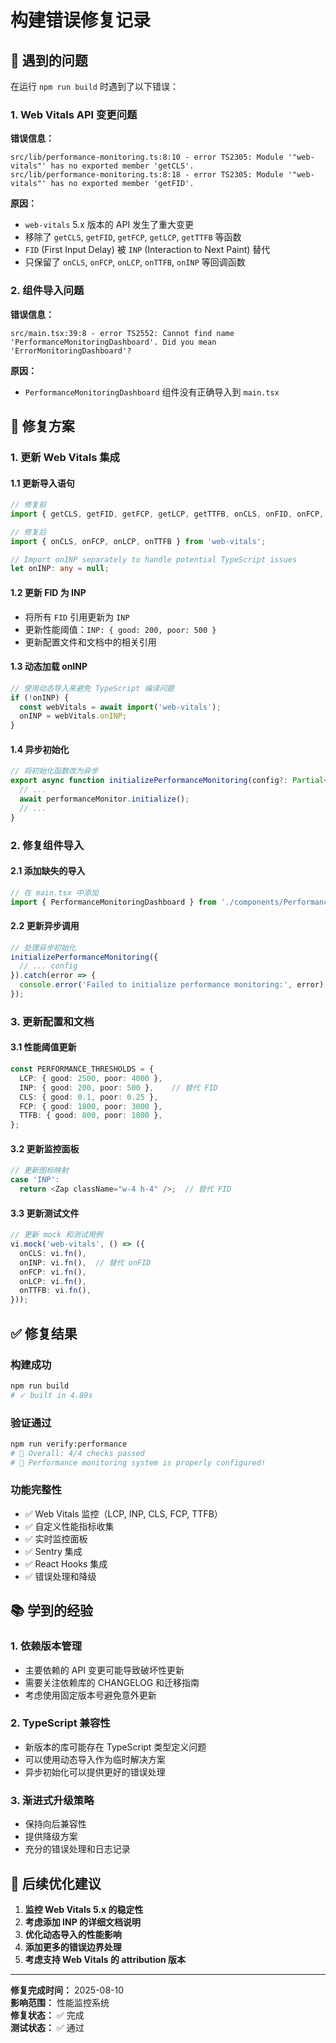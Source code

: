 # 构建错误修复记录

## 🐛 遇到的问题

在运行 `npm run build` 时遇到了以下错误：

### 1. Web Vitals API 变更问题

**错误信息：**
```
src/lib/performance-monitoring.ts:8:10 - error TS2305: Module '"web-vitals"' has no exported member 'getCLS'.
src/lib/performance-monitoring.ts:8:18 - error TS2305: Module '"web-vitals"' has no exported member 'getFID'.
```

**原因：**
- `web-vitals` 5.x 版本的 API 发生了重大变更
- 移除了 `getCLS`, `getFID`, `getFCP`, `getLCP`, `getTTFB` 等函数
- `FID` (First Input Delay) 被 `INP` (Interaction to Next Paint) 替代
- 只保留了 `onCLS`, `onFCP`, `onLCP`, `onTTFB`, `onINP` 等回调函数

### 2. 组件导入问题

**错误信息：**
```
src/main.tsx:39:8 - error TS2552: Cannot find name 'PerformanceMonitoringDashboard'. Did you mean 'ErrorMonitoringDashboard'?
```

**原因：**
- `PerformanceMonitoringDashboard` 组件没有正确导入到 `main.tsx`

## 🔧 修复方案

### 1. 更新 Web Vitals 集成

#### 1.1 更新导入语句
```typescript
// 修复前
import { getCLS, getFID, getFCP, getLCP, getTTFB, onCLS, onFID, onFCP, onLCP, onTTFB } from 'web-vitals';

// 修复后
import { onCLS, onFCP, onLCP, onTTFB } from 'web-vitals';

// Import onINP separately to handle potential TypeScript issues
let onINP: any = null;
```

#### 1.2 更新 FID 为 INP
- 将所有 `FID` 引用更新为 `INP`
- 更新性能阈值：`INP: { good: 200, poor: 500 }`
- 更新配置文件和文档中的相关引用

#### 1.3 动态加载 onINP
```typescript
// 使用动态导入来避免 TypeScript 编译问题
if (!onINP) {
  const webVitals = await import('web-vitals');
  onINP = webVitals.onINP;
}
```

#### 1.4 异步初始化
```typescript
// 将初始化函数改为异步
export async function initializePerformanceMonitoring(config?: Partial<PerformanceConfig>): Promise<void> {
  // ...
  await performanceMonitor.initialize();
  // ...
}
```

### 2. 修复组件导入

#### 2.1 添加缺失的导入
```typescript
// 在 main.tsx 中添加
import { PerformanceMonitoringDashboard } from './components/PerformanceMonitoringDashboard';
```

#### 2.2 更新异步调用
```typescript
// 处理异步初始化
initializePerformanceMonitoring({
  // ... config
}).catch(error => {
  console.error('Failed to initialize performance monitoring:', error);
});
```

### 3. 更新配置和文档

#### 3.1 性能阈值更新
```typescript
const PERFORMANCE_THRESHOLDS = {
  LCP: { good: 2500, poor: 4000 },
  INP: { good: 200, poor: 500 },    // 替代 FID
  CLS: { good: 0.1, poor: 0.25 },
  FCP: { good: 1800, poor: 3000 },
  TTFB: { good: 800, poor: 1800 },
};
```

#### 3.2 更新监控面板
```typescript
// 更新图标映射
case 'INP':
  return <Zap className="w-4 h-4" />;  // 替代 FID
```

#### 3.3 更新测试文件
```typescript
// 更新 mock 和测试用例
vi.mock('web-vitals', () => ({
  onCLS: vi.fn(),
  onINP: vi.fn(),  // 替代 onFID
  onFCP: vi.fn(),
  onLCP: vi.fn(),
  onTTFB: vi.fn(),
}));
```

## ✅ 修复结果

### 构建成功
```bash
npm run build
# ✓ built in 4.89s
```

### 验证通过
```bash
npm run verify:performance
# 🎯 Overall: 4/4 checks passed
# 🎉 Performance monitoring system is properly configured!
```

### 功能完整性
- ✅ Web Vitals 监控（LCP, INP, CLS, FCP, TTFB）
- ✅ 自定义性能指标收集
- ✅ 实时监控面板
- ✅ Sentry 集成
- ✅ React Hooks 集成
- ✅ 错误处理和降级

## 📚 学到的经验

### 1. 依赖版本管理
- 主要依赖的 API 变更可能导致破坏性更新
- 需要关注依赖库的 CHANGELOG 和迁移指南
- 考虑使用固定版本号避免意外更新

### 2. TypeScript 兼容性
- 新版本的库可能存在 TypeScript 类型定义问题
- 可以使用动态导入作为临时解决方案
- 异步初始化可以提供更好的错误处理

### 3. 渐进式升级策略
- 保持向后兼容性
- 提供降级方案
- 充分的错误处理和日志记录

## 🔄 后续优化建议

1. **监控 Web Vitals 5.x 的稳定性**
2. **考虑添加 INP 的详细文档说明**
3. **优化动态导入的性能影响**
4. **添加更多的错误边界处理**
5. **考虑支持 Web Vitals 的 attribution 版本**

---

**修复完成时间：** 2025-08-10  
**影响范围：** 性能监控系统  
**修复状态：** ✅ 完成  
**测试状态：** ✅ 通过
